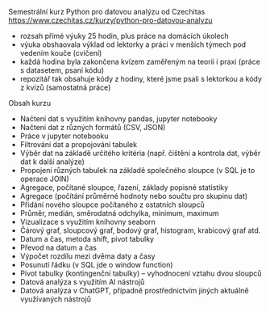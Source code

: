 Semestrální kurz Python pro datovou analýzu od Czechitas https://www.czechitas.cz/kurzy/python-pro-datovou-analyzu
- rozsah přímé výuky 25 hodin, plus práce na domácích úkolech
- výuka obshaovala výklad od lektorky a práci v menších týmech pod vedením kouče (cvičení)
- každá hodina byla zakončena kvízem zaměřeným na teorii i praxi (práce s datasetem, psaní kódu)
- repozitář tak obsahuje kódy z hodiny, které jsme psali s lektorkou a kódy z kvizů (samostatná práce)

Obsah kurzu
- Načtení dat s využitím knihovny pandas, jupyter notebooky
- Načtení dat z různých formátů (CSV, JSON)
- Práce v jupyter notebooku
- Filtrování dat a propojování tabulek
- Výběr dat na základě určitého kritéria (např. čištění a kontrola dat, výběr dat k další analýze)
- Propojení různých tabulek na základě společného sloupce (v SQL je to operace JOIN)
- Agregace, počítané sloupce, řazení, základy popisné statistiky
- Agregace (počítání průměrné hodnoty nebo součtu pro skupinu dat)
- Přidání nového sloupce počítaného z ostatních sloupců
- Průměr, medián, směrodatná odchylka, minimum, maximum
- Vizualizace s využitím knihovny seaborn
- Čárový graf, sloupcový graf, bodový graf, histogram, krabicový graf atd.
- Datum a čas, metoda shift, pivot tabulky
- Převod na datum a čas
- Výpočet rozdílu mezi dvěma daty a časy
- Posunutí řádku (v SQL jde o window function)
- Pivot tabulky (kontingenční tabulky) – vyhodnocení vztahu dvou sloupců
- Datová analýza s využitím AI nástrojů
- Datová analýza v ChatGPT, případně prostřednictvím jiných aktuálně využívaných nástrojů

